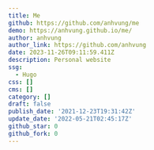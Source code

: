 ```yaml
---
title: Me
github: https://github.com/anhvung/me
demo: https://anhvung.github.io/me/
author: anhvung
author_link: https://github.com/anhvung
date: 2023-11-26T09:11:59.411Z
description: Personal website
ssg:
  - Hugo
css: []
cms: []
category: []
draft: false
publish_date: '2021-12-23T19:31:42Z'
update_date: '2022-05-21T02:45:17Z'
github_star: 0
github_fork: 0
---
```

